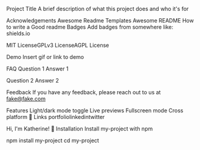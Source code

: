 Project Title
A brief description of what this project does and who it's for

Acknowledgements
Awesome Readme Templates
Awesome README
How to write a Good readme
Badges
Add badges from somewhere like: shields.io

MIT LicenseGPLv3 LicenseAGPL License

Demo
Insert gif or link to demo

FAQ
Question 1
Answer 1

Question 2
Answer 2

Feedback
If you have any feedback, please reach out to us at fake@fake.com

Features
Light/dark mode toggle
Live previews
Fullscreen mode
Cross platform
🔗 Links
portfoliolinkedintwitter

Hi, I'm Katherine! 👋
Installation
Install my-project with npm

  npm install my-project
  cd my-project
